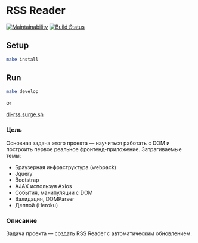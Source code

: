# RSS Reader

[![Maintainability](https://api.codeclimate.com/v1/badges/e15751fb4a5457cd3a44/maintainability)](https://codeclimate.com/github/dicodingru/project-lvl3-s246/maintainability)
[![Build Status](https://travis-ci.org/dicodingru/project-lvl3-s246.svg?branch=master)](https://travis-ci.org/dicodingru/project-lvl3-s246)

## Setup

```sh
make install
```

## Run

```sh
make develop
```

or

[di-rss.surge.sh](http://di-rss.surge.sh/)

### Цель

Основная задача этого проекта — научиться работать с DOM и построить первое реальное фронтенд-приложение. Затрагиваемые темы:

- Браузерная инфраструктура (webpack)
- Jquery
- Bootstrap
- AJAX используя Axios
- События, манипуляции с DOM
- Валидация, DOMParser
- Деплой (Heroku)

### Описание

Задача проекта — создать RSS Reader с автоматическим обновлением.
